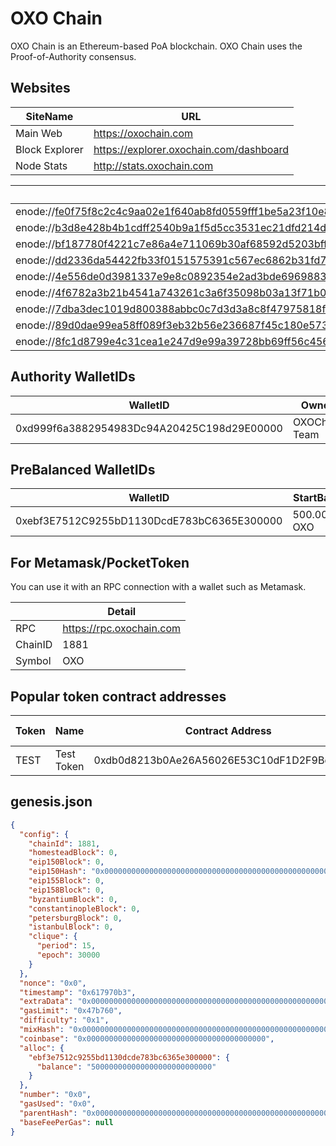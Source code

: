 # OXO Chain

OXO Chain is an Ethereum-based PoA blockchain. 
OXO Chain uses the Proof-of-Authority consensus.

## Websites

|SiteName|URL|
|--|--|
|Main Web|https://oxochain.com|
|Block Explorer|https://explorer.oxochain.com/dashboard|
|Node Stats|http://stats.oxochain.com|

| P2P Nodes                                                    |
| ------------------------------------------------------------ |
| enode://fe0f75f8c2c4c9aa02e1f640ab8fd0559fff1be5a23f10e8ebb51def23cb12e0221bb7bf8619c6e3228a35f41cae9a2c4ccf02c01228347ff72eaae8b4a370fb@31.210.159.190:31881 |
| enode://b3d8e428b4b1cdff2540b9a1f5d5cc3531ec21dfd214d5b6fecf66b9f8aee9b238aa615e0d8b5368579a1e8f850d2c3ea5cc2ff0118f81da760c58e3b0ec8fc3@31.210.159.189:11881 |
| enode://bf187780f4221c7e86a4e711069b30af68592d5203bffbe6e7dff916d2ad2bab76d404f24acdb0f3b9de1a6267c1c15f12b5a371138b0ca464a8431c46196417@31.210.159.190:11881 |
| enode://dd2336da54422fb33f0151575391c567ec6862b31fd726cbcc5ad3ab2a2a365ed73a49de9617e85db52ef5c1451ba7ffc4a04b5df80d76350112131f34a1e703@176.31.72.208:31881 |
| enode://4e556de0d3981337e9e8c0892354e2ad3bde6969883287309005d1129ebb18e7843b26cafaacb9e433b799ee85d0e21df8769e930b97017f56bbe511f1847155@37.247.100.12:31881 |
| enode://4f6782a3b21b4541a743261c3a6f35098b03a13f71b0207a14a4eb4f09cf12572debe4f0f190b815ed3c244ab9ed0fd585b727b875e301a31010232aa8e86fd3@152.228.180.128:31881 |
| enode://7dba3dec1019d800388abbc0c7d3d3a8c8f47975818fa81c57f5611296bdfaba7d3ffb4c4f014c918da555a6c27daaf60d61b85288ca5ebfb221e8736f42530f@95.216.106.237:31881 |
| enode://89d0dae99ea58ff089f3eb32b56e236687f45c180e5739a2802710fbde3373bfd6992eb4040d8f9b6667c76f1c028cbae9a692af1c6f1ee35c453f70c56b7b92@31.210.159.189:21881 |
| enode://8fc1d8799e4c31cea1e247d9e99a39728bb69ff56c456247683ad2bcb6d54f3f6507d24f5f641e3f50a070c6ccd28412df7ab31d2ec2f1cb813bc69d0453e211@95.216.106.234:31881 |

## Authority WalletIDs

|WalletID |Owner |
|--|--|
| 0xd999f6a3882954983Dc94A20425C198d29E00000| OXOChain Team |

## PreBalanced WalletIDs

|WalletID |StartBalance  |
|--|--|
| 0xebf3E7512C9255bD1130DcdE783bC6365E300000|  500.000.000 OXO|


## For Metamask/PocketToken

You can use it with an RPC connection with a wallet such as Metamask. 

||Detail|
|--|--|
| RPC|  https://rpc.oxochain.com|
| ChainID |  1881|
| Symbol|  OXO|

## Popular token contract addresses

|Token|Name|Contract Address  |Total Supply|*
|--|--|--|--|--|
|TEST|Test Token|0xdb0d8213b0Ae26A56026E53C10dF1D2F9Bd7330B|1.000.000|Mintable/Burnable|

## genesis.json

```json
{
  "config": {
    "chainId": 1881,
    "homesteadBlock": 0,
    "eip150Block": 0,
    "eip150Hash": "0x0000000000000000000000000000000000000000000000000000000000000000",
    "eip155Block": 0,
    "eip158Block": 0,
    "byzantiumBlock": 0,
    "constantinopleBlock": 0,
    "petersburgBlock": 0,
    "istanbulBlock": 0,
    "clique": {
      "period": 15,
      "epoch": 30000
    }
  },
  "nonce": "0x0",
  "timestamp": "0x617970b3",
  "extraData": "0x0000000000000000000000000000000000000000000000000000000000000000d999f6a3882954983dc94a20425c198d29e000000000000000000000000000000000000000000000000000000000000000000000000000000000000000000000000000000000000000000000000000000000000000",
  "gasLimit": "0x47b760",
  "difficulty": "0x1",
  "mixHash": "0x0000000000000000000000000000000000000000000000000000000000000000",
  "coinbase": "0x0000000000000000000000000000000000000000",
  "alloc": {
    "ebf3e7512c9255bd1130dcde783bc6365e300000": {
      "balance": "500000000000000000000000000"
    }
  },
  "number": "0x0",
  "gasUsed": "0x0",
  "parentHash": "0x0000000000000000000000000000000000000000000000000000000000000000",
  "baseFeePerGas": null
}


```

